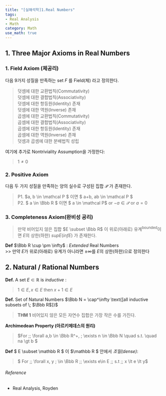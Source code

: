 ```yaml
---
title: "[실해석학]1.Real Numbers"
tags:
- Real Analysis
- Math
category: Math
use_math: true
---
```

## 1. Three Major Axioms in Real Numbers

### 1. Field Axiom (체공리)

다음 9가지 성질을 만족하는 set $F$ 를 Field(체) 라고 정의한다.   
>덧셈에 대한 교환법칙(Commutativity)   
>덧셈에 대한 결합법칙(Associativity)   
>덧셈에 대한 항등원(Identity) 존재   
>덧셈에 대한 역원(Inverse) 존재   
>곱셈에 대한 교환법칙(Commutativity)   
>곱셈에 대한 결합법칙(Associativity)   
>곱셈에 대한 항등원(Identity) 존재   
>곱셈에 대한 역원(Inverse) 존재   
>덧셈과 곱셈에 대한 분배법칙 성립   

여기에 추가로 Nontriviality Assumption을 가정한다:
> $1 \neq 0$ 

### 2. Positive Axiom

다음 두 가지 성질을 만족하는 양의 실수로 구성된 집합 $\mathcal P$ 가 존재한다.
> P1. $a, b \in \mathcal P $ 이면 $ a+b, ab \in \mathcal P $   
> P2. $ a \in \Bbb R $ 이면 $ a \in \mathcal P$ or $-a \in \mathcal P$ or $a = 0$ 

### 3. Completeness Axiom(완비성 공리)
> 만약 비어있지 않은 집합 $E \subset \Bbb R$ 이 위로(아래로) 유계<sup>bounded</sup>이면 $E$의 상한(하한) $supE(infE)$ 가 존재한다.   
   
**Def** $\Bbb R \cup \pm \infty$ : *Extended* Real Numbers   
\>> 만약 $E$가 위로(아래로) 유계가 아니라면 $\pm \infty$를 $E$의 상한(하한)으로 정의한다

## 2. Natural / Rational Numbers
**Def.** A set $E \subset \mathbb{R}$ is *inductive* :    
> $1 \in E, x \in E\; \text{then} \; x+1 \in E$

**Def.** Set of Natural Numbers $\Bbb N = \cap^\infty \text{[all inductive subsets of \; $\Bbb R$]}$ 

> **THM 1** 비어있지 않은 모든 자연수 집합은 가장 작은 수를 가진다.

**Archimedean Property (아르키메데스의 원리)**   
> $For \;\; \forall a,b \in \Bbb R^+, \; \exists n \in \Bbb N \quad s.t.  \quad na \gt b $

**Def** $ E \subset \mathbb R $ 이 $\mathbb R $ 안에서 *조밀(dense)*:    
> $ For \;\; \forall x, y \; \in \Bbb R \;\; \exists e\in E \;\; s.t \;\; x \lt e \lt y$

###### Reference
 - Real Analysis, Royden